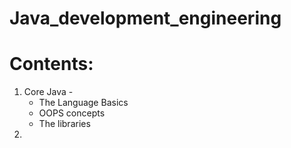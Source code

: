 # Java_development_engineering
# Contents:
1) Core Java - 
    * The Language Basics
    * OOPS concepts
    * The libraries
2) 

